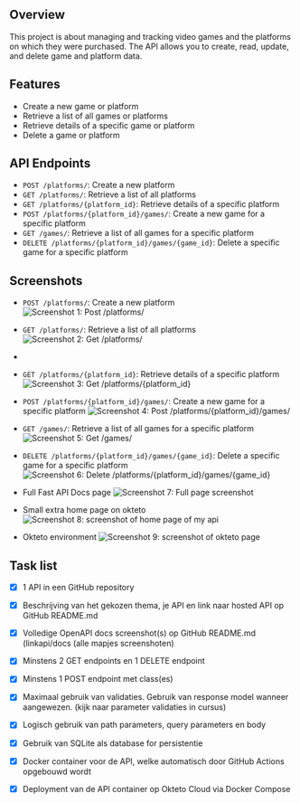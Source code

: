 ## Overview
This project is about managing and tracking video games and the platforms on which they were purchased. The API allows you to create, read, update, and delete game and platform data.

## Features
- Create a new game or platform
- Retrieve a list of all games or platforms
- Retrieve details of a specific game or platform
- Delete a game or platform

## API Endpoints
- `POST /platforms/`: Create a new platform
- `GET /platforms/`: Retrieve a list of all platforms
- `GET /platforms/{platform_id}`: Retrieve details of a specific platform
- `POST /platforms/{platform_id}/games/`: Create a new game for a specific platform
- `GET /games/`: Retrieve a list of all games for a specific platform
- `DELETE /platforms/{platform_id}/games/{game_id}`: Delete a specific game for a specific platform


## Screenshots
- `POST /platforms/`: Create a new platform
![Screenshot 1: Post /platforms/ ](./Screens/post_create_platform_1.png)

- `GET /platforms/`: Retrieve a list of all platforms
![Screenshot 2: Get /platforms/ ](./Screens/get_platforms.png)
- 
- `GET /platforms/{platform_id}`: Retrieve details of a specific platform
![Screenshot 3: Get /platforms/{platform_id}](./Screens/get_platforms_id_1.png)

- `POST /platforms/{platform_id}/games/`: Create a new game for a specific platform
![Screenshot 4: Post /platforms/{platform_id}/games/](./Screens/post_create_game_1.png)

- `GET /games/`: Retrieve a list of all games for a specific platform
![Screenshot 5: Get /games/](./Screens/get_games.png)

- `DELETE /platforms/{platform_id}/games/{game_id}`: Delete a specific game for a specific platform
![Screenshot 6: Delete /platforms/{platform_id}/games/{game_id}](./Screens/delete_game_1.png)

- Full Fast API Docs page
![Screenshot 7: Full page screenshot](./Screens/Full_page.png)

- Small extra home page on okteto
![Screenshot 8: screenshot of home page of my api](./Screens/homeOkt.png)

- Okteto environment 
![Screenshot 9: screenshot of okteto page](./Screens/Okteto.png)


## Task list
- [x] 1 API in een GitHub repository
- [x] Beschrijving van het gekozen thema, je API en link naar hosted API op GitHub README.md
- [x] Volledige OpenAPI docs screenshot(s) op GitHub README.md (linkapi/docs (alle mapjes screenshoten)
- [x] Minstens 2 GET endpoints en 1 DELETE endpoint 
- [x] Minstens 1 POST endpoint met class(es)
- [x] Maximaal gebruik van validaties. Gebruik van response model wanneer aangewezen. (kijk naar parameter validaties in cursus)
- [x] Logisch gebruik van path parameters, query parameters en body
- [x] Gebruik van SQLite als database for persistentie
- [x] Docker container voor de API, welke automatisch door GitHub Actions opgebouwd wordt
- [x] Deployment van de API container op Okteto Cloud via Docker Compose


